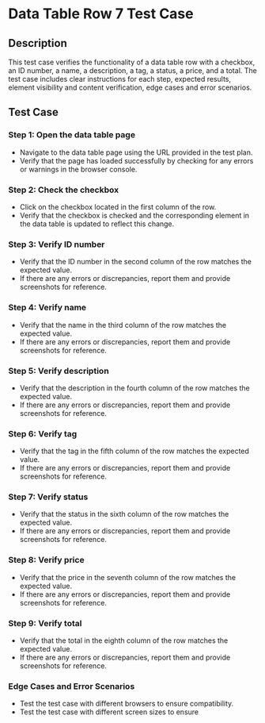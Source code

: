 # Data Table Row 7 Test Case

## Description
This test case verifies the functionality of a data table row with a checkbox, an ID number, a name, a description, a tag, a status, a price, and a total. The test case includes clear instructions for each step, expected results, element visibility and content verification, edge cases and error scenarios.

## Test Case

### Step 1: Open the data table page
* Navigate to the data table page using the URL provided in the test plan.
* Verify that the page has loaded successfully by checking for any errors or warnings in the browser console.

### Step 2: Check the checkbox
* Click on the checkbox located in the first column of the row.
* Verify that the checkbox is checked and the corresponding element in the data table is updated to reflect this change.

### Step 3: Verify ID number
* Verify that the ID number in the second column of the row matches the expected value.
* If there are any errors or discrepancies, report them and provide screenshots for reference.

### Step 4: Verify name
* Verify that the name in the third column of the row matches the expected value.
* If there are any errors or discrepancies, report them and provide screenshots for reference.

### Step 5: Verify description
* Verify that the description in the fourth column of the row matches the expected value.
* If there are any errors or discrepancies, report them and provide screenshots for reference.

### Step 6: Verify tag
* Verify that the tag in the fifth column of the row matches the expected value.
* If there are any errors or discrepancies, report them and provide screenshots for reference.

### Step 7: Verify status
* Verify that the status in the sixth column of the row matches the expected value.
* If there are any errors or discrepancies, report them and provide screenshots for reference.

### Step 8: Verify price
* Verify that the price in the seventh column of the row matches the expected value.
* If there are any errors or discrepancies, report them and provide screenshots for reference.

### Step 9: Verify total
* Verify that the total in the eighth column of the row matches the expected value.
* If there are any errors or discrepancies, report them and provide screenshots for reference.

### Edge Cases and Error Scenarios
* Test the test case with different browsers to ensure compatibility.
* Test the test case with different screen sizes to ensure